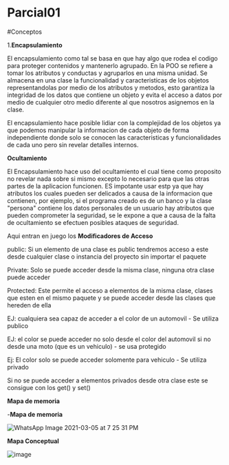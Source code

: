 # Parcial01


#Conceptos

1.**Encapsulamiento**

El encapsulamiento como tal se basa en que hay algo que rodea el codigo para proteger contenidos y mantenerlo agrupado. En la POO se refiere a tomar los atributos y conductas y agruparlos en una misma unidad. Se almacena en una clase la funcionalidad y caracteristicas de los objetos representandolas por medio de los atributos y metodos, esto garantiza la integridad de los datos que contiene un objeto y evita el acceso a datos por medio de cualquier otro medio diferente al que nosotros asignemos en la clase. 

El encapsulamiento hace posible lidiar con la complejidad de los objetos ya que podemos manipular la informacion de cada objeto de forma independiente donde solo se conocen las caracteristicas y funcionalidades de cada uno pero sin revelar detalles internos. 


**Ocultamiento**

El Encapsulamiento hace uso del ocultamiento el cual tiene como proposito no revelar nada sobre si mismo excepto lo necesario para que las otras partes de la aplicacion funcionen. ES impotante usar estp ya que hay atributos los cuales pueden ser delicados a causa de la informacion que contienen, por ejemplo, si el programa creado es de un banco y la clase "persona" contiene los datos personales de un usuario hay atributos que pueden comprometer la seguridad, se le expone a que a causa de la falta de ocultamiento se efectuen posibles ataques de seguridad. 

Aqui entran en juego los **Modificadores de Acceso**


public: Si un elemento de una clase es public tendremos acceso a este desde cualquier clase o instancia del proyecto sin importar el paquete

Private: Solo se puede acceder desde la misma clase, ninguna otra clase puede acceder

Protected: Este permite el acceso a elementos de la misma clase, clases que esten en el mismo paquete y se puede acceder desde las clases que hereden de ella



EJ: cualquiera sea capaz de acceder a el color de un automovil - Se utiliza publico

EJ:  el color se puede acceder no solo desde el color del automovil si no desde una moto (que es un vehiculo) - se usa protegido

Ej: El color solo se puede acceder solomente para vehiculo - Se utiliza privado


Si no se puede acceder a elementos privados desde otra clase este se consigue con los get() y set()


**Mapa de memoria**

-**Mapa de memoria**

![WhatsApp Image 2021-03-05 at 7 25 31 PM](https://user-images.githubusercontent.com/78616272/110188243-13532480-7de9-11eb-86df-614a3972df8e.jpeg)


**Mapa Conceptual**

![image](https://user-images.githubusercontent.com/78616272/111009222-0e4e2200-8361-11eb-9a0a-1180bdfa8b57.png)

